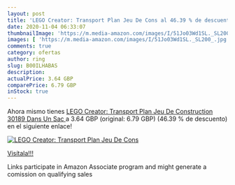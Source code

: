 ```yaml
---
layout: post
title: 'LEGO Creator: Transport Plan Jeu De Cons al 46.39 % de descuento'
date: 2020-11-04 06:33:07
thumbnailImage: 'https://m.media-amazon.com/images/I/51Jo03Wd1SL._SL200_.jpg'
images: [ 'https://m.media-amazon.com/images/I/51Jo03Wd1SL._SL200_.jpg' ]
comments: true
category: ofertas
author: ring
slug: B00ILHABAS
description:
actualPrice: 3.64 GBP
comparePrice: 6.79 GBP
inStock: true
---
```


Ahora mismo tienes [LEGO Creator: Transport Plan Jeu De Construction 30189  Dans Un Sac ](https://www.amazon.co.uk/dp/B00ILHABAS/?tag=tolees0a-21) a 3.64 GBP (original: 6.79 GBP) (46.39 %  de descuento) en el siguiente enlace!

[![LEGO Creator: Transport Plan Jeu De Cons](https://m.media-amazon.com/images/I/51Jo03Wd1SL._SL200_.jpg)](https://www.amazon.co.uk/dp/B00ILHABAS/?tag=tolees0a-21)

[Visítala!!!](https://www.amazon.co.uk/dp/B00ILHABAS/?tag=tolees0a-21)

Links participate in Amazon Associate program and might generate a comission on qualifying sales
